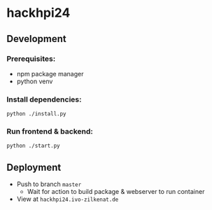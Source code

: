 # hackhpi24


## Development
### Prerequisites:
- npm package manager
- python venv

### Install dependencies:
`python ./install.py`

### Run frontend & backend:
`python ./start.py`

## Deployment
- Push to branch `master`
  - Wait for action to build package & webserver to run container
- View at `hackhpi24.ivo-zilkenat.de`
